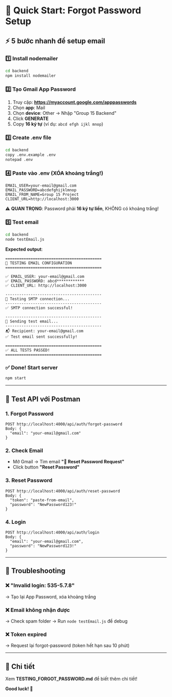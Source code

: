 # 🚀 Quick Start: Forgot Password Setup

## ⚡ 5 bước nhanh để setup email

### 1️⃣ Install nodemailer
```bash
cd backend
npm install nodemailer
```

### 2️⃣ Tạo Gmail App Password

1. Truy cập: **https://myaccount.google.com/apppasswords**
2. Chọn **app**: Mail
3. Chọn **device**: Other → Nhập "Group 15 Backend"
4. Click **GENERATE**
5. Copy **16 ký tự** (ví dụ: `abcd efgh ijkl mnop`)

### 3️⃣ Create .env file
```bash
cd backend
copy .env.example .env
notepad .env
```

### 4️⃣ Paste vào .env (XÓA khoảng trắng!)
```env
EMAIL_USER=your-email@gmail.com
EMAIL_PASSWORD=abcdefghijklmnop
EMAIL_FROM_NAME=Group 15 Project
CLIENT_URL=http://localhost:3000
```

⚠️ **QUAN TRỌNG**: Password phải **16 ký tự liền**, KHÔNG có khoảng trắng!

### 5️⃣ Test email
```bash
cd backend
node testEmail.js
```

**Expected output**:
```
==========================================
📧 TESTING EMAIL CONFIGURATION
==========================================

✅ EMAIL_USER: your-email@gmail.com
✅ EMAIL_PASSWORD: abcd************
✅ CLIENT_URL: http://localhost:3000

------------------------------------------
🔧 Testing SMTP connection...
------------------------------------------
✅ SMTP connection successful!

------------------------------------------
📨 Sending test email...
------------------------------------------
📬 Recipient: your-email@gmail.com
✅ Test email sent successfully!

==========================================
✅ ALL TESTS PASSED!
==========================================
```

### ✅ Done! Start server
```bash
npm start
```

---

## 🧪 Test API với Postman

### 1. Forgot Password
```
POST http://localhost:4000/api/auth/forgot-password
Body: {
  "email": "your-email@gmail.com"
}
```

### 2. Check Email
- Mở Gmail → Tìm email **"🔐 Reset Password Request"**
- Click button **"Reset Password"**

### 3. Reset Password
```
POST http://localhost:4000/api/auth/reset-password
Body: {
  "token": "paste-from-email",
  "password": "NewPassword123!"
}
```

### 4. Login
```
POST http://localhost:4000/api/auth/login
Body: {
  "email": "your-email@gmail.com",
  "password": "NewPassword123!"
}
```

---

## 🐛 Troubleshooting

### ❌ "Invalid login: 535-5.7.8"
→ Tạo lại App Password, xóa khoảng trắng

### ❌ Email không nhận được
→ Check spam folder
→ Run `node testEmail.js` để debug

### ❌ Token expired
→ Request lại forgot-password (token hết hạn sau 10 phút)

---

## 📖 Chi tiết
Xem **TESTING_FORGOT_PASSWORD.md** để biết thêm chi tiết!

**Good luck! 🚀**
